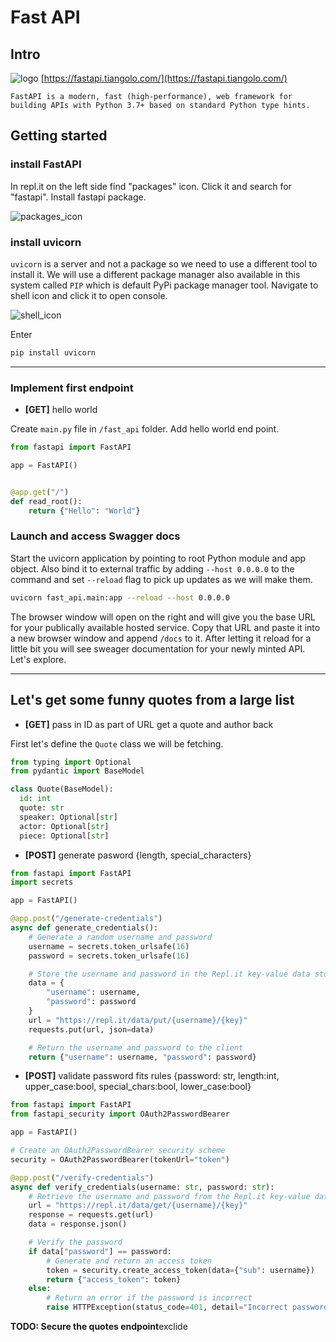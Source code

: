 # Fast API
## Intro
![logo](https://fastapi.tiangolo.com/img/logo-margin/logo-teal.png)
[https://fastapi.tiangolo.com/](https://fastapi.tiangolo.com/)
```
FastAPI is a modern, fast (high-performance), web framework for building APIs with Python 3.7+ based on standard Python type hints.
```

## Getting started
### install FastAPI

In repl.it on the left side find "packages" icon. Click it and search for "fastapi". Install fastapi package. 

![packages_icon](https://media.githubusercontent.com/media/ilyaGotfryd/crud-maven/main/docs/images/packages_btn.png)

### install uvicorn
`uvicorn` is a server and not a package so we need to use a different tool to install it. We will use a different package manager also available in this system called `PIP` which is default PyPi package manager tool. Navigate to shell icon and click it to open console.

![shell_icon](https://media.githubusercontent.com/media/ilyaGotfryd/crud-maven/main/docs/images/shell_btn.png) 

Enter
```bash
pip install uvicorn
```
---
### Implement first endpoint
- **[GET]** hello world

Create `main.py` file in `/fast_api` folder. Add hello world end point.
```python
from fastapi import FastAPI

app = FastAPI()


@app.get("/")
def read_root():
    return {"Hello": "World"}

```

### Launch and access Swagger docs
Start the uvicorn application by pointing to root Python module and app object. Also bind it to external traffic by adding `--host 0.0.0.0` to the command and set `--reload` flag to pick up updates as we will make them.
```bash
uvicorn fast_api.main:app --reload --host 0.0.0.0
```
The browser window will open on the right and will give you the base URL for your publically available hosted service. Copy that URL and paste it into a new browser window and append `/docs` to it. After letting it reload for a little bit you will see sweager documentation for your newly minted API. Let's explore.

---
## Let's get some funny quotes from a large list
- **[GET]** pass in ID as part of URL get a quote and author back

First let's define the `Quote` class we will be fetching.

```Python
from typing import Optional
from pydantic import BaseModel

class Quote(BaseModel):
  id: int
  quote: str
  speaker: Optional[str]
  actor: Optional[str]
  piece: Optional[str]

```

- **[POST]** generate pasword {length, special_characters}
```python
from fastapi import FastAPI
import secrets

app = FastAPI()

@app.post("/generate-credentials")
async def generate_credentials():
    # Generate a random username and password
    username = secrets.token_urlsafe(16)
    password = secrets.token_urlsafe(16)

    # Store the username and password in the Repl.it key-value data store
    data = {
        "username": username,
        "password": password
    }
    url = "https://repl.it/data/put/{username}/{key}"
    requests.put(url, json=data)

    # Return the username and password to the client
    return {"username": username, "password": password}
```
- **[POST]** validate password fits rules {password: str, length:int, upper_case:bool, special_chars:bool, lower_case:bool} 
```python
from fastapi import FastAPI
from fastapi_security import OAuth2PasswordBearer

app = FastAPI()

# Create an OAuth2PasswordBearer security scheme
security = OAuth2PasswordBearer(tokenUrl="token")

@app.post("/verify-credentials")
async def verify_credentials(username: str, password: str):
    # Retrieve the username and password from the Repl.it key-value data store
    url = "https://repl.it/data/get/{username}/{key}"
    response = requests.get(url)
    data = response.json()

    # Verify the password
    if data["password"] == password:
        # Generate and return an access token
        token = security.create_access_token(data={"sub": username})
        return {"access_token": token}
    else:
        # Return an error if the password is incorrect
        raise HTTPException(status_code=401, detail="Incorrect password")

```

**TODO: Secure the quotes endpoint**exclide 